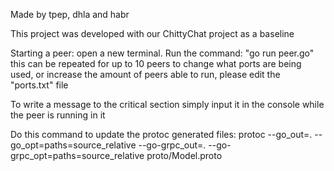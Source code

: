 Made by tpep, dhla and habr

This project was developed with our ChittyChat project as a baseline

Starting a peer:
open a new terminal. Run the command: "go run peer.go"
this can be repeated for up to 10 peers
to change what ports are being used, or increase the amount of peers able to run, please edit the "ports.txt" file

To write a message to the critical section simply input it in the console while the peer is running in it

Do this command to update the protoc generated files:
protoc --go_out=. --go_opt=paths=source_relative --go-grpc_out=. --go-grpc_opt=paths=source_relative proto/Model.proto
